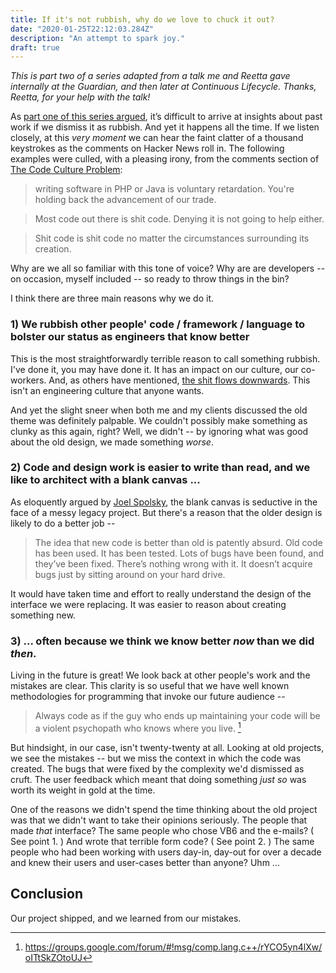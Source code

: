 ```yaml
---
title: If it's not rubbish, why do we love to chuck it out?
date: "2020-01-25T22:12:03.284Z"
description: "An attempt to spark joy."
draft: true
---
```


_This is part two of a series adapted from a talk me and Reetta gave internally at the Guardian, and then later at Continuous Lifecycle. Thanks, Reetta, for your help with the talk!_

As [part one of this series argued](/its-not-rubbish/), it’s difficult to arrive at  insights about past work if we dismiss it as rubbish. And yet it happens all the time. If we listen closely, at this _very moment_ we can hear the faint clatter of a thousand keystrokes as the comments on Hacker News roll in. The following examples were culled, with a pleasing irony, from the comments section of [The Code Culture Problem](https://news.ycombinator.com/item?id=6333424):

> writing software in PHP or Java is voluntary retardation. You're holding back the advancement of our trade.

> Most code out there is shit code. Denying it is not going to help either.

> Shit code is shit code no matter the circumstances surrounding its creation.

Why are we all so familiar with this tone of voice? Why are are developers -- on occasion, myself included -- so ready to throw things in the bin?

I think there are three main reasons why we do it. 

### 1) We rubbish other people' code / framework / language to bolster our status as engineers that know better

This is the most straightforwardly terrible reason to call something rubbish. I've done it, you may have done it. It has an impact on our culture, our co-workers. And, as others have mentioned, [the shit flows downwards](http://fraustollc.com/blog/shit_code/). This isn't an engineering culture that anyone wants. 

And yet the slight sneer when both me and my clients discussed the old theme was definitely palpable. We couldn't possibly make something as clunky as this again, right? Well, we didn't -- by ignoring what was good about the old design, we made something _worse_.

### 2) Code and design work is easier to write than read, and we like to architect with a blank canvas ...

As eloquently argued by [Joel Spolsky](https://www.joelonsoftware.com/2000/04/06/things-you-should-never-do-part-i/), the blank canvas is seductive in the face of a messy legacy project. But there's a reason that the older design is likely to do a better job -- 

> The idea that new code is better than old is patently absurd. Old code has been used. It has been tested. Lots of bugs have been found, and they’ve been fixed. There’s nothing wrong with it. It doesn’t acquire bugs just by sitting around on your hard drive.

It would have taken time and effort to really understand the design of the interface we were replacing. It was easier to reason about creating something new.

### 3) ... often because we think we know better _now_ than we did _then_.

Living in the future is great! We look back at other people's work and the mistakes are clear. This clarity is so useful that we have well known methodologies for programming that invoke our future audience --

> Always code as if the guy who ends up maintaining your code will be a violent psychopath who knows where you live. [^1]

But hindsight, in our case, isn't twenty-twenty at all. Looking at old projects, we see the mistakes -- but we miss the context in which the code was created. The bugs that were fixed by the complexity we'd dismissed as cruft. The user feedback which meant that doing something _just so_ was worth its weight in gold at the time.

One of the reasons we didn't spend the time thinking about the old project was that we didn't want to take their opinions seriously. The people that made _that_ interface? The same people who chose VB6 and the e-mails? ( See point 1. ) And wrote that terrible form code? ( See point 2. ) The same people who had been working with users day-in, day-out for over a decade and knew their users and user-cases better than anyone? Uhm ...

## Conclusion

Our project shipped, and we learned from our mistakes. 

[^1]: https://groups.google.com/forum/#!msg/comp.lang.c++/rYCO5yn4lXw/oITtSkZOtoUJ